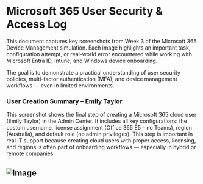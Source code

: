 # Microsoft 365 User Security & Access Log

This document captures key screenshots from Week 3 of the Microsoft 365 Device Management simulation. Each image highlights an important task, configuration attempt, or real-world error encountered while working with Microsoft Entra ID, Intune, and Windows device onboarding.

The goal is to demonstrate a practical understanding of user security policies, multi-factor authentication (MFA), and device management workflows — even in limited environments.

### **User Creation Summary – Emily Taylor**
This screenshot shows the final step of creating a Microsoft 365 cloud user (Emily Taylor) in the Admin Center. It includes all key configurations: the custom username, license assignment (Office 365 E5 – no Teams), region (Australia), and default role (no admin privileges).
This step is important in real IT support because creating cloud users with proper access, licensing, and regions is often part of onboarding workflows — especially in hybrid or remote companies.

![Image](https://github.com/user-attachments/assets/fc6f44b7-7362-44a8-ad51-3d6a672ddbd5)
---










